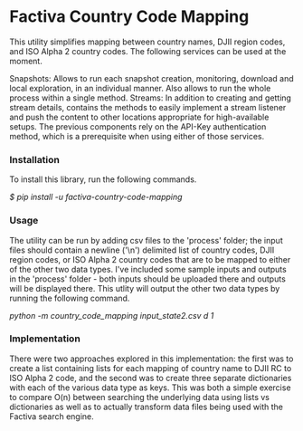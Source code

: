 # Factiva Country Code Mapping

This utility simplifies mapping between country names, DJII region codes, and ISO Alpha 2 country codes. The following services can be used at the moment.

Snapshots: Allows to run each snapshot creation, monitoring, download and local exploration, in an individual manner. Also allows to run the whole process within a single method.
Streams: In addition to creating and getting stream details, contains the methods to easily implement a stream listener and push the content to other locations appropriate for high-available setups.
The previous components rely on the API-Key authentication method, which is a prerequisite when using either of those services.

### Installation

To install this library, run the following commands.

*$ pip install -u factiva-country-code-mapping*

### Usage

The utility can be run by adding csv files to the 'process' folder; the input files should contain a newline ('\n') delimited list of country codes, DJII region codes, or ISO Alpha 2 country codes that are to be mapped to either of the other two data types. I've included some sample inputs and outputs in the 'process' folder - both inputs should be uploaded there and outputs will be displayed there. This utlity will output the other two data types by running the following command.

*python -m country_code_mapping input_state2.csv d 1*

### Implementation

There were two approaches explored in this implementation: the first was to create a list containing lists for each mapping of country name to DJII RC to ISO Alpha 2 code, and the second was to create three separate dictionaries with each of the various data type as keys. This was both a simple exercise to compare O(n) between searching the underlying data using lists vs dictionaries as well as to actually transform data files being used with the Factiva search engine.
